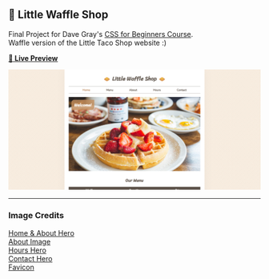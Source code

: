 ## 🧇 Little Waffle Shop  

Final Project for Dave Gray's [CSS for Beginners Course](https://www.youtube.com/watch?v=n4R2E7O-Ngo).  
Waffle version of the Little Taco Shop website :)  

**[🔗 Live Preview](https://1ynelle.github.io/little-waffle-shop)**

<img src="/img/little-waffle-shop_dg.png" alt="Little Waffle Shop Site Image Preview" width="600">

---

### Image Credits  
[Home & About Hero](https://unsplash.com/@marywestasc)  
[About Image](https://unsplash.com/@davidholifield)  
[Hours Hero](https://unsplash.com/@mybbor)  
[Contact Hero](https://unsplash.com/@andrew_winky)  
[Favicon](https://www.flaticon.com/free-icon/waffle_5787034?term=waffles&page=1&position=24&origin=search&related_id=5787034)
